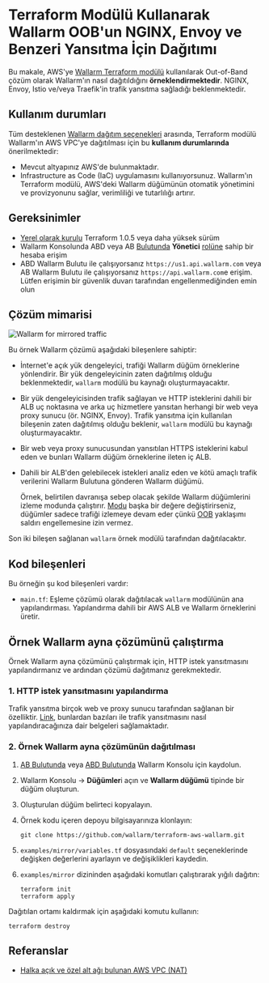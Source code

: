 # Terraform Modülü Kullanarak Wallarm OOB'un NGINX, Envoy ve Benzeri Yansıtma İçin Dağıtımı

Bu makale, AWS'ye [Wallarm Terraform modülü](https://registry.terraform.io/modules/wallarm/wallarm/aws/) kullanılarak Out-of-Band çözüm olarak Wallarm'ın nasıl dağıtıldığını **örneklendirmektedir**. NGINX, Envoy, Istio ve/veya Traefik'in trafik yansıtma sağladığı beklenmektedir.

## Kullanım durumları

Tüm desteklenen [Wallarm dağıtım seçenekleri](https://docs.wallarm.com/installation/supported-deployment-options) arasında, Terraform modülü Wallarm'ın AWS VPC'ye dağıtılması için bu **kullanım durumlarında** önerilmektedir:

* Mevcut altyapınız AWS'de bulunmaktadır.
* Infrastructure as Code (IaC) uygulamasını kullanıyorsunuz. Wallarm'ın Terraform modülü, AWS'deki Wallarm düğümünün otomatik yönetimini ve provizyonunu sağlar, verimliliği ve tutarlılığı artırır.

## Gereksinimler

* [Yerel olarak kurulu](https://learn.hashicorp.com/tutorials/terraform/install-cli) Terraform 1.0.5 veya daha yüksek sürüm
* Wallarm Konsolunda ABD veya AB [Bulutunda](https://docs.wallarm.com/about-wallarm/overview/#cloud) **Yönetici** [rolüne](https://docs.wallarm.com/user-guides/settings/users/#user-roles) sahip bir hesaba erişim
* ABD Wallarm Bulutu ile çalışıyorsanız `https://us1.api.wallarm.com` veya AB Wallarm Bulutu ile çalışıyorsanız `https://api.wallarm.com`e erişim. Lütfen erişimin bir güvenlik duvarı tarafından engellenmediğinden emin olun

## Çözüm mimarisi

![Wallarm for mirrored traffic](https://github.com/wallarm/terraform-aws-wallarm/blob/main/images/wallarm-for-mirrored-traffic.png?raw=true)

Bu örnek Wallarm çözümü aşağıdaki bileşenlere sahiptir:

* İnternet'e açık yük dengeleyici, trafiği Wallarm düğüm örneklerine yönlendirir. Bir yük dengeleyicinin zaten dağıtılmış olduğu beklenmektedir, `wallarm` modülü bu kaynağı oluşturmayacaktır.
* Bir yük dengeleyicisinden trafik sağlayan ve HTTP isteklerini dahili bir ALB uç noktasına ve arka uç hizmetlere yansıtan herhangi bir web veya proxy sunucu (ör. NGINX, Envoy). Trafik yansıtma için kullanılan bileşenin zaten dağıtılmış olduğu beklenir, `wallarm` modülü bu kaynağı oluşturmayacaktır.
* Bir web veya proxy sunucusundan yansıtılan HTTPS isteklerini kabul eden ve bunları Wallarm düğüm örneklerine ileten iç ALB.
* Dahili bir ALB'den gelebilecek istekleri analiz eden ve kötü amaçlı trafik verilerini Wallarm Bulutuna gönderen Wallarm düğümü.

    Örnek, belirtilen davranışa sebep olacak şekilde Wallarm düğümlerini izleme modunda çalıştırır. [Modu](https://docs.wallarm.com/admin-en/configure-wallarm-mode/) başka bir değere değiştirirseniz, düğümler sadece trafiği izlemeye devam eder çünkü [OOB](https://docs.wallarm.com/installation/oob/overview/#advantages-and-limitations) yaklaşımı saldırı engellemesine izin vermez.

Son iki bileşen sağlanan `wallarm` örnek modülü tarafından dağıtılacaktır.

## Kod bileşenleri

Bu örneğin şu kod bileşenleri vardır:

* `main.tf`: Eşleme çözümü olarak dağıtılacak `wallarm` modülünün ana yapılandırması. Yapılandırma dahili bir AWS ALB ve Wallarm örneklerini üretir.

## Örnek Wallarm ayna çözümünü çalıştırma

Örnek Wallarm ayna çözümünü çalıştırmak için, HTTP istek yansıtmasını yapılandırmanız ve ardından çözümü dağıtmanız gerekmektedir.

### 1. HTTP istek yansıtmasını yapılandırma

Trafik yansıtma birçok web ve proxy sunucu tarafından sağlanan bir özelliktir. [Link](https://docs.wallarm.com/installation/oob/web-server-mirroring/overview/#examples-of-web-server-configuration-for-traffic-mirroring), bunlardan bazıları ile trafik yansıtmasını nasıl yapılandıracağınıza dair belgeleri sağlamaktadır.

### 2. Örnek Wallarm ayna çözümünün dağıtılması

1. [AB Bulutunda](https://my.wallarm.com/nodes) veya [ABD Bulutunda](https://us1.my.wallarm.com/nodes) Wallarm Konsolu için kaydolun.
1. Wallarm Konsolu → **Düğümler**i açın ve **Wallarm düğümü** tipinde bir düğüm oluşturun.
1. Oluşturulan düğüm belirteci kopyalayın.
1. Örnek kodu içeren depoyu bilgisayarınıza klonlayın:

    ```
    git clone https://github.com/wallarm/terraform-aws-wallarm.git
    ```
1. `examples/mirror/variables.tf` dosyasındaki `default` seçeneklerinde değişken değerlerini ayarlayın ve değişiklikleri kaydedin.
1. `examples/mirror` dizininden aşağıdaki komutları çalıştırarak yığılı dağıtın:

    ```
    terraform init
    terraform apply
    ```

Dağıtılan ortamı kaldırmak için aşağıdaki komutu kullanın:

```
terraform destroy
```

## Referanslar

* [Halka açık ve özel alt ağı bulunan AWS VPC (NAT)](https://docs.aws.amazon.com/vpc/latest/userguide/VPC_Scenario2.html)